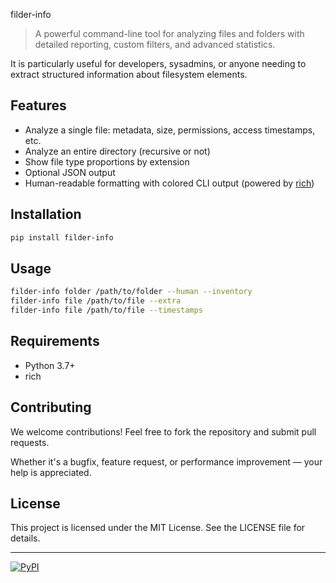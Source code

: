 filder-info

> A powerful command-line tool for analyzing files and folders with detailed reporting, custom filters, and advanced statistics.

It is particularly useful for developers, sysadmins, or anyone needing to extract structured information about filesystem elements.

## Features

- Analyze a single file: metadata, size, permissions, access timestamps, etc.
- Analyze an entire directory (recursive or not)
- Show file type proportions by extension
- Optional JSON output
- Human-readable formatting with colored CLI output (powered by [rich](https://github.com/Textualize/rich))

## Installation

```bash
pip install filder-info
```

## Usage

```bash
filder-info folder /path/to/folder --human --inventory
filder-info file /path/to/file --extra
filder-info file /path/to/file --timestamps
```

## Requirements

- Python 3.7+
- rich

## Contributing

We welcome contributions! Feel free to fork the repository and submit pull requests.

Whether it's a bugfix, feature request, or performance improvement — your help is appreciated.

## License

This project is licensed under the MIT License. See the LICENSE file for details.

---

[![PyPI](https://img.shields.io/pypi/v/filder-info)](https://pypi.org/project/filder-info)